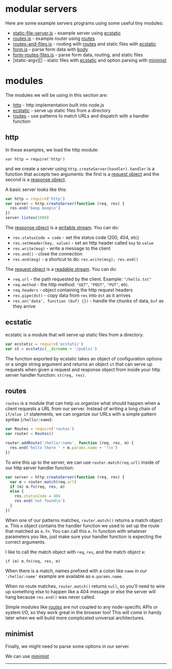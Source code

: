 # modular servers

Here are some example servers programs using some useful tiny modules:

* [static-file-server.js][] - example server using [ecstatic][]
* [routes.js][] - example router using [routes][]
* [routes-and-files.js][] - routing with [routes][] and static files with
[ecstatic][]
* [form.js][] - parse form data with [body][]
* [form-routes-files.js][] - parse form data, routing, and static files
* [static-argv][] - static files with [ecstatic][] and option parsing with
[minimist][]

# modules

The modules we will be using in this section are:

* [http][] - http implementation built into node.js
* [ecstatic][] - serve up static files from a directory
* [routes][] - use patterns to match URLs and dispatch with a handler function

## http

In these examples, we load the http module:

```
var http = require('http')
```

and we create a server using `http.createServer(handler)`.
`handler` is a function that accepts two arguments: the first is a
[request object][] and the second is a [response object][].

A basic server looks like this:

``` js
var http = require('http')
var server = http.createServer(function (req, res) {
  res.end('beep boop\n')
})
server.listen(5000)
```

The [response object][] is a [writable stream][]. You can do:

* `res.statusCode = code` - set the status code (200, 404, etc)
* `res.setHeader(key, value)` - set an http header called `key` to `value`
* `res.write(msg)` - write a message to the client
* `res.end()` - close the connection
* `res.end(msg)` - a shortcut to do: `res.write(msg); res.end()`

The [request object][] is a [readable stream][]. You can do:

* `req.url` - the path requested by the client. Example: `"/hello.txt"`
* `req.method` - the http method: `"GET"`, `"POST"`, `"PUT"`, etc.
* `req.headers` - object containing the http request headers
* `res.pipe(dst)` - copy data from `res` into `dst` as it arrives
* `res.on('data', function (buf) {})` - handle the chunks of data, `buf` as
they arrive

## ecstatic

ecstatic is a module that will serve up static files from a directory.

``` js
var ecstatic = require('ecstatic')
var st = ecstatic(__dirname + '/public')
```

The function exported by ecstatic takes an object of configuration options or a
single string argument and returns an object `st` that can serve up requests when
given a request and response object from inside your http server handler
function: `st(req, res)`.

## routes

`routes` is a module that can help us organize what should happen when a client
requests a URL from our server. Instead of writing a long chain of `if/else if`
statements, we can organize our URLs with a simple pattern syntax
(`/hello/:name`):

``` js
var Routes = require('routes')
var router = Routes()

router.addRoute('/hello/:name', function (req, res, m) {
  res.end('hello there ' + m.params.name + '!\n')
})
```

To wire this up to the server, we can use `router.match(req.url)` inside of our
http server handler function:

``` js
var server = http.createServer(function (req, res) {
  var m = router.match(req.url)
  if (m) m.fn(req, res, m)
  else {
    res.statusCode = 404
    res.end('not found\n')
  }
})
```

When one of our patterns matches, `router.match()` returns a match object `m`.
This `m` object contains the handler function we used to set up the route that
matched as `m.fn`. You can call this `m.fn` function with whatever parameters
you like, just make sure your handler function is expecting the correct
arguments.

I like to call the match object with `req`, `res`, and the match object `m`:

```
if (m) m.fn(req, res, m)
```

When there is a match, names prefixed with a colon like `name` in our
`'/hello/:name'` example are available as `m.params.name`.

When no route matches, `router.match()` returns `null`, so you'll need to wire
up something else to happen like a 404 message or else the server will hang
because `res.end()` was never called.

Simple modules like [routes][] are not coupled to any node-specific APIs or
system I/O, so they work great in the browser too! This will come in handy later
when we will build more complicated universal architectures.

## minimist

Finally, we might need to parse some options in our server.

We can use [minimist][]

---

[static-file-server.js]: static-file-server.js
[routes.js]: routes.js
[routes-and-files.js]: routes-and-files.js
[form.js]: form.js
[form-routes-files.js]: form.js
[static-argv.js]: static-argv.js
[ecstatic]: https://npmjs.com/package/ecstatic
[routes]: https://npmjs.com/package/routes
[body]: https://npmjs.com/package/body
[http]: https://nodejs.org/api/http.html
[request object]: https://nodejs.org/api/http.html#http_class_http_clientrequest
[response object]: https://nodejs.org/api/http.html#http_class_http_serverresponse
[readable stream]: https://nodejs.org/api/stream.html#stream_class_stream_readable
[writable stream]: https://nodejs.org/api/stream.html#stream_class_stream_writable
[minimist]: https://npmjs.com/package/minimist
